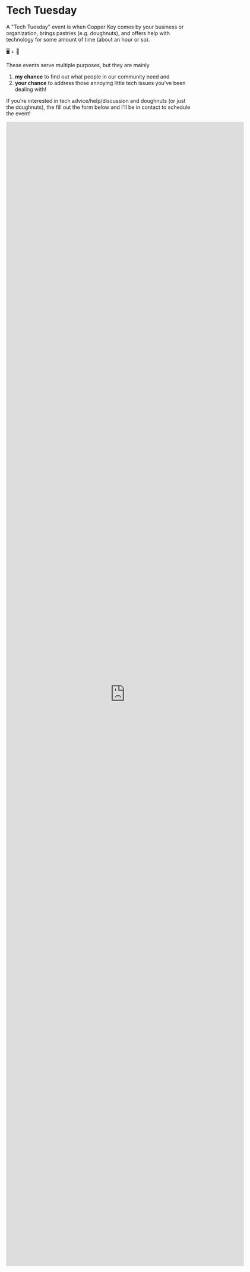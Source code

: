 # Tech Tuesday

A "Tech Tuesday" event is when Copper Key comes by your business or organization, brings pastries (e.g. doughnuts), and offers help with technology for some amount of time (about an hour or so). 

🖥️ + 🍩

These events serve multiple purposes, but they are mainly
1) **my chance** to find out what people in our community need and
2) **your chance** to address those annoying little tech issues you've been dealing with!

If you're interested in tech advice/help/discussion and doughnuts (or just the doughnuts), the fill out the form below and I'll be in contact to schedule the event!


<iframe src="https://docs.google.com/forms/d/e/1FAIpQLScdNchhQ5CsZdkWgPynK4BhGD0aAuo9QAWVCDcdXnUiTm7S6g/viewform?embedded=true" width="640" height="3079" frameborder="0" marginheight="0" marginwidth="0">Loading…</iframe>

